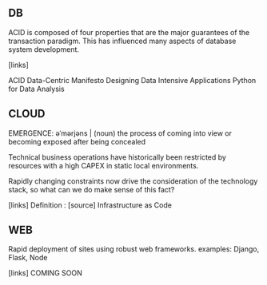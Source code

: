 ## DB
ACID is composed of four properties that are the major guarantees of the transaction paradigm. This has influenced many aspects of database system development.

[links]

ACID
Data-Centric Manifesto
Designing Data Intensive Applications
Python for Data Analysis

## CLOUD
EMERGENCE: əˈmərjəns | (noun) the process of coming into view or becoming exposed after being concealed

Technical business operations have historically been restricted by resources with a high CAPEX in static local environments.

Rapidly changing constraints now drive the consideration of the technology stack, so what can we do make sense of this fact?

[links]
Definition : [source]
Infrastructure as Code

## WEB
Rapid deployment of sites using robust web frameworks.
examples: Django, Flask, Node

[links]
COMING SOON